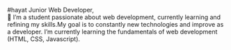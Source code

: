 #hayat
Junior Web Developer,   
💬 I’m a student passionate about web development, currently learning and refining my skills.My goal is to constantly new technologies and improve as a developer.
I’m currently learning the fundamentals of web development (HTML, CSS, Javascript). 
